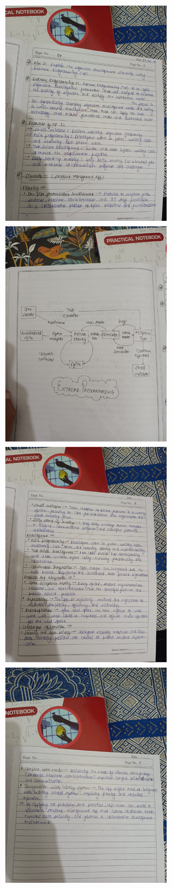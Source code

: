 ![page-1](https://github.com/Tempestyash123456/Agile-Experiments/blob/main/Exp4/page-1.jpg)

![image-1](https://github.com/Tempestyash123456/Agile-Experiments/blob/main/Exp4/image-1.jpg)

![page-2](https://github.com/Tempestyash123456/Agile-Experiments/blob/main/Exp4/page-2.jpg)

![page-3](https://github.com/Tempestyash123456/Agile-Experiments/blob/main/Exp4/page-3.jpg)
